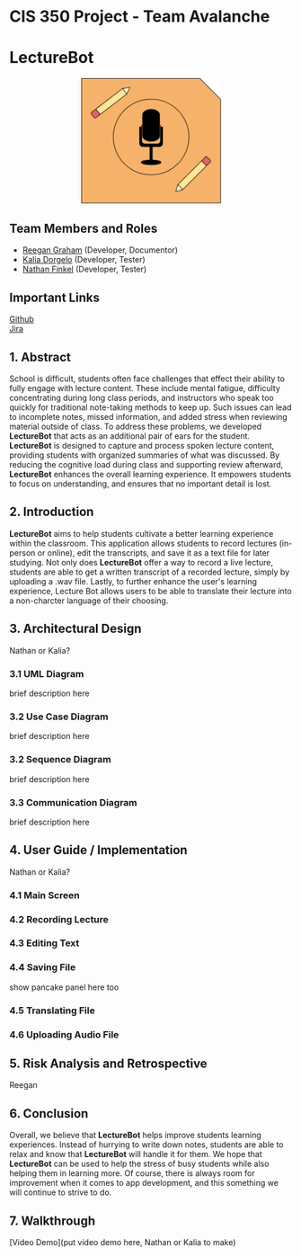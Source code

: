 # CIS 350 Project - Team Avalanche  

# LectureBot 

<p align="center">
  <img src="https://github.com/graharee/GVSU-CIS350-AVALANCHE/blob/main/LectureBot/logo.png" alt="LectureBot Logo" width="250">
</p>

## Team Members and Roles

* [Reegan Graham](https://github.com/graharee/CIS350-HW2-GRAHAM) (Developer, Documentor)
* [Kalia Dorgelo](https://github.com/DorgeloK/CIS350-HW2-Dorgelo/tree/main) (Developer, Tester)
* [Nathan Finkel](https://github.com/nathanfinkel/CIS350-HW2-Finkel.git) (Developer, Tester)

## Important Links   

[Github](https://github.com/graharee/GVSU-CIS350-AVALANCHE)  
[Jira](https://cis350-avalanche.atlassian.net/jira/software/projects/SCRUM/boards/1)  

## 1. Abstract 
School is difficult, students often face challenges that effect their ability to fully engage with lecture content. These include mental fatigue, difficulty concentrating during long class periods, and instructors who speak too quickly for traditional note-taking methods to keep up. Such issues can lead to incomplete notes, missed information, and added stress when reviewing material outside of class. To address these problems, we developed **LectureBot** that acts as an additional pair of ears for the student. **LectureBot** is designed to capture and process spoken lecture content, providing students with organized summaries of what was discussed. By reducing the cognitive load during class and supporting review afterward, **LectureBot** enhances the overall learning experience. It empowers students to focus on understanding, and ensures that no important detail is lost.

## 2. Introduction  
**LectureBot** aims to help students cultivate a better learning experience within the classroom. This application allows students to record lectures (in-person or online), edit the transcripts, and save it as a text file for later studying. Not only does **LectureBot** offer a way to record a live lecture, students are able to get a written transcript of a recorded lecture, simply by uploading a .wav file. Lastly, to further enhance the user's learning experience, Lecture Bot allows users to be able to translate their lecture into a non-charcter language of their choosing.   

## 3. Architectural Design  
Nathan or Kalia? 
### 3.1 UML Diagram
brief description here

### 3.2 Use Case Diagram
brief description here

### 3.2 Sequence Diagram
brief description here

### 3.3 Communication Diagram
brief description here

## 4. User Guide / Implementation  
Nathan or Kalia?  
### 4.1 Main Screen


### 4.2 Recording Lecture


### 4.3 Editing Text


### 4.4 Saving File
show pancake panel here too

### 4.5 Translating File


### 4.6 Uploading Audio File


## 5. Risk Analysis and Retrospective  
Reegan

## 6. Conclusion  
Overall, we believe that **LectureBot** helps improve students learning experiences. Instead of hurrying to write down notes, students are able to relax and know that **LectureBot** will handle it for them. We hope that **LectureBot** can be used to help the stress of busy students while also helping them in learning more. Of course, there is always room for improvement when it comes to app development, and this something we will continue to strive to do.  

## 7. Walkthrough  
[Video Demo](put video demo here, Nathan or Kalia to make)  